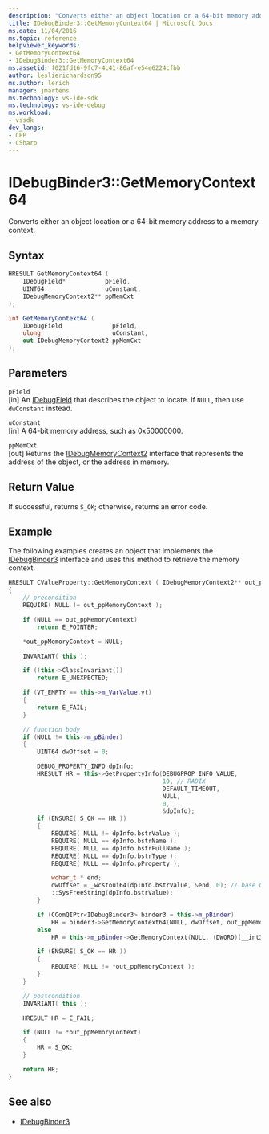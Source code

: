 ```yaml
---
description: "Converts either an object location or a 64-bit memory address to a memory context."
title: IDebugBinder3::GetMemoryContext64 | Microsoft Docs
ms.date: 11/04/2016
ms.topic: reference
helpviewer_keywords:
- GetMemoryContext64
- IDebugBinder3::GetMemoryContext64
ms.assetid: f021fd16-9fc7-4c41-86af-e54e6224cfbb
author: leslierichardson95
ms.author: lerich
manager: jmartens
ms.technology: vs-ide-sdk
ms.technology: vs-ide-debug
ms.workload:
- vssdk
dev_langs:
- CPP
- CSharp
---
```

# IDebugBinder3::GetMemoryContext64
Converts either an object location or a 64-bit memory address to a memory context.

## Syntax

```cpp
HRESULT GetMemoryContext64 (
    IDebugField*           pField,
    UINT64                 uConstant,
    IDebugMemoryContext2** ppMemCxt
);
```

```csharp
int GetMemoryContext64 (
    IDebugField              pField,
    ulong                    uConstant,
    out IDebugMemoryContext2 ppMemCxt
);
```

## Parameters
`pField`\
[in] An [IDebugField](../../../extensibility/debugger/reference/idebugfield.md) that describes the object to locate. If `NULL`, then use `dwConstant` instead.

`uConstant`\
[in] A 64-bit memory address, such as 0x50000000.

`ppMemCxt`\
[out] Returns the [IDebugMemoryContext2](../../../extensibility/debugger/reference/idebugmemorycontext2.md) interface that represents the address of the object, or the address in memory.

## Return Value
If successful, returns `S_OK`; otherwise, returns an error code.

## Example
The following examples creates an object that implements the [IDebugBinder3](../../../extensibility/debugger/reference/idebugbinder3.md) interface and uses this method to retrieve the memory context.

```cpp
HRESULT CValueProperty::GetMemoryContext ( IDebugMemoryContext2** out_ppMemoryContext )
{
    // precondition
    REQUIRE( NULL != out_ppMemoryContext );

    if (NULL == out_ppMemoryContext)
        return E_POINTER;

    *out_ppMemoryContext = NULL;

    INVARIANT( this );

    if (!this->ClassInvariant())
        return E_UNEXPECTED;

    if (VT_EMPTY == this->m_VarValue.vt)
    {
        return E_FAIL;
    }

    // function body
    if (NULL != this->m_pBinder)
    {
        UINT64 dwOffset = 0;

        DEBUG_PROPERTY_INFO dpInfo;
        HRESULT HR = this->GetPropertyInfo(DEBUGPROP_INFO_VALUE,
                                           10, // RADIX
                                           DEFAULT_TIMEOUT,
                                           NULL,
                                           0,
                                           &dpInfo);
        if (ENSURE( S_OK == HR ))
        {
            REQUIRE( NULL != dpInfo.bstrValue );
            REQUIRE( NULL == dpInfo.bstrName );
            REQUIRE( NULL == dpInfo.bstrFullName );
            REQUIRE( NULL == dpInfo.bstrType );
            REQUIRE( NULL == dpInfo.pProperty );

            wchar_t * end;
            dwOffset = _wcstoui64(dpInfo.bstrValue, &end, 0); // base 0 to allow 0x if it's ever output
            ::SysFreeString(dpInfo.bstrValue);
        }

        if (CComQIPtr<IDebugBinder3> binder3 = this->m_pBinder)
            HR = binder3->GetMemoryContext64(NULL, dwOffset, out_ppMemoryContext);
        else
            HR = this->m_pBinder->GetMemoryContext(NULL, (DWORD)(__int32)dwOffset, out_ppMemoryContext);

        if (ENSURE( S_OK == HR ))
        {
            REQUIRE( NULL != *out_ppMemoryContext );
        }
    }

    // postcondition
    INVARIANT( this );

    HRESULT HR = E_FAIL;

    if (NULL != *out_ppMemoryContext)
    {
        HR = S_OK;
    }

    return HR;
}
```

## See also
- [IDebugBinder3](../../../extensibility/debugger/reference/idebugbinder3.md)
